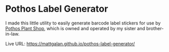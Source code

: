 # Pothos Label Generator

I made this little utility to easily generate barcode label stickers for use by [Pothos Plant Shop](https://www.google.com/maps/place/Pothos+Plant+Shop/@41.8238161,-71.3924239,16z/data=!3m1!4b1!4m6!3m5!1s0x89e4452dc448c947:0x1ccaedd52ccbfba!8m2!3d41.8238161!4d-71.3924239!16s%2Fg%2F11vx4p4xbg?entry=ttu), which is owned and operated by my sister and brother-in-law.

Live URL: https://mattgalan.github.io/pothos-label-generator/
